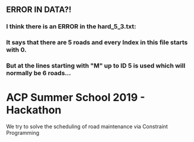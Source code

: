 ## ERROR IN DATA?!
### I think there is an ERROR in the hard_5_3.txt:
### It says that there are 5 roads and every Index in this file starts with 0.
### But at the lines starting with "M" up to ID 5 is used which will normally be 6 roads...

# ACP Summer School 2019 - Hackathon

We try to solve the scheduling of road maintenance via Constraint Programming
